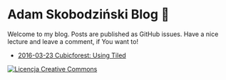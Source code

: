 # Adam Skobodziński Blog :orange_book:

Welcome to my blog. Posts are published as GitHub issues. 
Have a nice lecture and leave a comment, if You want to!

* [2016-03-23 Cubicforest: Using Tiled](https://github.com/adamskopl/blog/issues/1)

<a class="footer-link" rel="license" href="http://creativecommons.org/licenses/by/4.0/"><img alt="Licencja Creative Commons" style="border-width:0" src="https://i.creativecommons.org/l/by/4.0/80x15.png"></a>
